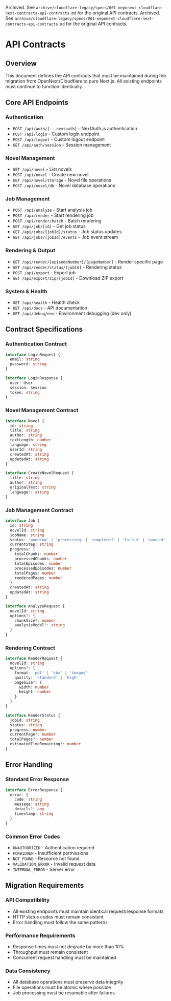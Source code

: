 Archived. See `archive/cloudflare-legacy/specs/001-oepnnext-cloudflare-next-contracts-api-contracts.md` for the original API contracts.
Archived. See `archive/cloudflare-legacy/specs/001-oepnnext-cloudflare-next-contracts-api-contracts.md` for the original API contracts.

# API Contracts

## Overview

This document defines the API contracts that must be maintained during the migration from OpenNext/Cloudflare to pure Next.js. All existing endpoints must continue to function identically.

## Core API Endpoints

### Authentication

- `POST /api/auth/[...nextauth]` - NextAuth.js authentication
- `POST /api/login` - Custom login endpoint
- `POST /api/logout` - Custom logout endpoint
- `GET /api/auth/session` - Session management

### Novel Management

- `GET /api/novel` - List novels
- `POST /api/novel` - Create new novel
- `GET /api/novel/storage` - Novel file operations
- `POST /api/novel/db` - Novel database operations

### Job Management

- `POST /api/analyze` - Start analysis job
- `POST /api/render` - Start rendering job
- `POST /api/render/batch` - Batch rendering
- `GET /api/job/[id]` - Get job status
- `GET /api/jobs/[jobId]/status` - Job status updates
- `GET /api/jobs/[jobId]/events` - Job event stream

### Rendering & Output

- `GET /api/render/[episodeNumber]/[pageNumber]` - Render specific page
- `GET /api/render/status/[jobId]` - Rendering status
- `POST /api/export` - Export job
- `GET /api/export/zip/[jobId]` - Download ZIP export

### System & Health

- `GET /api/health` - Health check
- `GET /api/docs` - API documentation
- `GET /api/debug/env` - Environment debugging (dev only)

## Contract Specifications

### Authentication Contract

```typescript
interface LoginRequest {
  email: string
  password: string
}

interface LoginResponse {
  user: User
  session: Session
  token: string
}
```

### Novel Management Contract

```typescript
interface Novel {
  id: string
  title: string
  author: string
  textLength: number
  language: string
  userId: string
  createdAt: string
  updatedAt: string
}

interface CreateNovelRequest {
  title: string
  author: string
  originalText: string
  language?: string
}
```

### Job Management Contract

```typescript
interface Job {
  id: string
  novelId: string
  jobName: string
  status: 'pending' | 'processing' | 'completed' | 'failed' | 'paused'
  currentStep: string
  progress: {
    totalChunks: number
    processedChunks: number
    totalEpisodes: number
    processedEpisodes: number
    totalPages: number
    renderedPages: number
  }
  createdAt: string
  updatedAt: string
}

interface AnalyzeRequest {
  novelId: string
  options?: {
    chunkSize?: number
    analysisModel?: string
  }
}
```

### Rendering Contract

```typescript
interface RenderRequest {
  novelId: string
  options?: {
    format: 'pdf' | 'cbz' | 'images'
    quality: 'standard' | 'high'
    pageSize?: {
      width: number
      height: number
    }
  }
}

interface RenderStatus {
  jobId: string
  status: string
  progress: number
  currentPage?: number
  totalPages?: number
  estimatedTimeRemaining?: number
}
```

## Error Handling

### Standard Error Response

```typescript
interface ErrorResponse {
  error: {
    code: string
    message: string
    details?: any
    timestamp: string
  }
}
```

### Common Error Codes

- `UNAUTHORIZED` - Authentication required
- `FORBIDDEN` - Insufficient permissions
- `NOT_FOUND` - Resource not found
- `VALIDATION_ERROR` - Invalid request data
- `INTERNAL_ERROR` - Server error

## Migration Requirements

### API Compatibility

- All existing endpoints must maintain identical request/response formats
- HTTP status codes must remain consistent
- Error handling must follow the same patterns

### Performance Requirements

- Response times must not degrade by more than 10%
- Throughput must remain consistent
- Concurrent request handling must be maintained

### Data Consistency

- All database operations must preserve data integrity
- File operations must be atomic where possible
- Job processing must be resumable after failures

